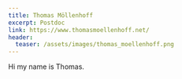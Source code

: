 ```yaml
---
title: Thomas Möllenhoff
excerpt: Postdoc
link: https://www.thomasmoellenhoff.net/
header:
  teaser: /assets/images/thomas_moellenhoff.png
---
```


Hi my name is Thomas.
